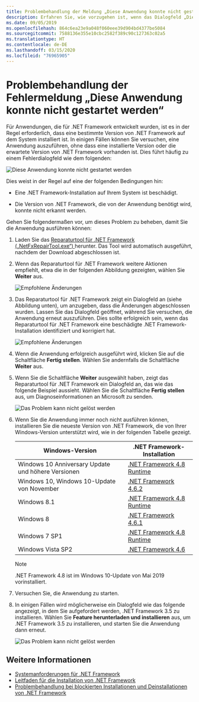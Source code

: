 ```yaml
---
title: Problembehandlung der Meldung „Diese Anwendung konnte nicht gestartet werden“
description: Erfahren Sie, wie vorzugehen ist, wenn das Dialogfeld „Diese Anwendung konnte nicht gestartet werden“ angezeigt wird.
ms.date: 09/05/2019
ms.openlocfilehash: 864c6ea23e9a048f060eee39d904bd4377be5084
ms.sourcegitcommit: 7588136e355e10cbc2582f389c90c127363c02a5
ms.translationtype: HT
ms.contentlocale: de-DE
ms.lasthandoff: 03/15/2020
ms.locfileid: "76965905"
---
```

# <a name="troubleshooting-a-this-application-could-not-be-started-error-message"></a>Problembehandlung der Fehlermeldung „Diese Anwendung konnte nicht gestartet werden“

Für Anwendungen, die für .NET Framework entwickelt wurden, ist es in der Regel erforderlich, dass eine bestimmte Version von .NET Framework auf dem System installiert ist. In einigen Fällen können Sie versuchen, eine Anwendung auszuführen, ohne dass eine installierte Version oder die erwartete Version von .NET Framework vorhanden ist. Dies führt häufig zu einem Fehlerdialogfeld wie dem folgenden:

![Diese Anwendung konnte nicht gestartet werden](media/application-not-started/app-could-not-be-started.png)

Dies weist in der Regel auf eine der folgenden Bedingungen hin:

- Eine .NET Framework-Installation auf Ihrem System ist beschädigt.

- Die Version von .NET Framework, die von der Anwendung benötigt wird, konnte nicht erkannt werden.

Gehen Sie folgendermaßen vor, um dieses Problem zu beheben, damit Sie die Anwendung ausführen können:

1. Laden Sie das [Reparaturtool für .NET Framework („NetFxRepairTool.exe“) ](https://www.microsoft.com/download/details.aspx?id=30135) herunter. Das Tool wird automatisch ausgeführt, nachdem der Download abgeschlossen ist.

1. Wenn das Reparaturtool für .NET Framework weitere Aktionen empfiehlt, etwa die in der folgenden Abbildung gezeigten, wählen Sie **Weiter** aus.

   ![Empfohlene Änderungen](media/application-not-started/repair-tool-recommended-changes.png)

1. Das Reparaturtool für .NET Framework zeigt ein Dialogfeld an (siehe Abbildung unten), um anzugeben, dass die Änderungen abgeschlossen wurden. Lassen Sie das Dialogfeld geöffnet, während Sie versuchen, die Anwendung erneut auszuführen. Dies sollte erfolgreich sein, wenn das Reparaturtool für .NET Framework eine beschädigte .NET Framework-Installation identifiziert und korrigiert hat.

   ![Empfohlene Änderungen](media/application-not-started/repair-tool-changes-complete.png)

1. Wenn die Anwendung erfolgreich ausgeführt wird, klicken Sie auf die Schaltfläche **Fertig stellen**. Wählen Sie andernfalls die Schaltfläche **Weiter** aus.

1. Wenn Sie die Schaltfläche **Weiter** ausgewählt haben, zeigt das Reparaturtool für .NET Framework ein Dialogfeld an, das wie das folgende Beispiel aussieht. Wählen Sie die Schaltfläche **Fertig stellen** aus, um Diagnoseinformationen an Microsoft zu senden.

   ![Das Problem kann nicht gelöst werden](media/application-not-started/repair-tool-no-resolution.png)

1. Wenn Sie die Anwendung immer noch nicht ausführen können, installieren Sie die neueste Version von .NET Framework, die von Ihrer Windows-Version unterstützt wird, wie in der folgenden Tabelle gezeigt.

   |Windows-Version|.NET Framework-Installation|
   |---|---|
   |Windows 10 Anniversary Update und höhere Versionen|[.NET Framework 4.8 Runtime](https://dotnet.microsoft.com/download/dotnet-framework/net48)|
   |Windows 10, Windows 10-Update von November|[.NET Framework 4.6.2](https://dotnet.microsoft.com/download/dotnet-framework/net462)|
   |Windows 8.1|[.NET Framework 4.8 Runtime](https://dotnet.microsoft.com/download/dotnet-framework/net48)|
   |Windows 8|[.NET Framework 4.6.1](https://dotnet.microsoft.com/download/dotnet-framework/net461)|
   |Windows 7 SP1|[.NET Framework 4.8 Runtime](https://dotnet.microsoft.com/download/dotnet-framework/net48)|
   |Windows Vista SP2|[.NET Framework 4.6](https://dotnet.microsoft.com/download/dotnet-framework/net46)|

   > [!NOTE]
   > .NET Framework 4.8 ist im Windows 10-Update von Mai 2019 vorinstalliert.

1. Versuchen Sie, die Anwendung zu starten.

1. In einigen Fällen wird möglicherweise ein Dialogfeld wie das folgende angezeigt, in dem Sie aufgefordert werden, .NET Framework 3.5 zu installieren. Wählen Sie **Feature herunterladen und installieren** aus, um .NET Framework 3.5 zu installieren, und starten Sie die Anwendung dann erneut.

   ![Das Problem kann nicht gelöst werden](media/application-not-started/install-3-5.png)

## <a name="see-also"></a>Weitere Informationen

- [Systemanforderungen für .NET Framework](../get-started/system-requirements.md)
- [Leitfaden für die Installation von .NET Framework](index.md)
- [Problembehandlung bei blockierten Installationen und Deinstallationen von .NET Framework](troubleshoot-blocked-installations-and-uninstallations.md)
